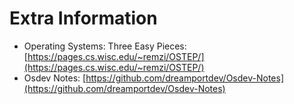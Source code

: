 # Extra Information

- Operating Systems: Three Easy Pieces:
[https://pages.cs.wisc.edu/~remzi/OSTEP/](https://pages.cs.wisc.edu/~remzi/OSTEP/)
- Osdev Notes:
[https://github.com/dreamportdev/Osdev-Notes](https://github.com/dreamportdev/Osdev-Notes)